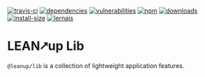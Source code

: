 [![travis-ci][travis-ci]][travis-ci-url]
[![dependencies][dependencies]][dependencies-url]
[![vulnerabilities][vulnerabilities]][vulnerabilities-url]
[![npm][npm]][npm-url]
[![downloads][downloads]][downloads-url]
[![install-size][install-size]][install-size-url]
[![lernajs][lernajs]][lernajs-url]

[npm]: https://img.shields.io/npm/v/@leanup/lib
[npm-url]: https://www.npmjs.com/package/@leanup/lib
[dependencies]: https://img.shields.io/david/modevel/leanup?path=lib
[dependencies-url]: https://david-dm.org/modevel/leanup?path=lib
[vulnerabilities]: https://img.shields.io/snyk/vulnerabilities/npm/@leanup/lib
[vulnerabilities-url]: https://snyk.io/test/npm/@leanup/lib
[downloads]: https://img.shields.io/npm/dm/@leanup/lib
[downloads-url]: https://npmcharts.com/compare/@leanup/lib?minimal=true
[travis-ci]: https://travis-ci.com/modevel/leanup.svg?branch=master
[travis-ci-url]: https://travis-ci.com/modevel/leanup
[install-size]: https://packagephobia.now.sh/badge?p=@leanup/lib@next
[install-size-url]: https://packagephobia.now.sh/result?p=@leanup/lib@next
[lernajs]: https://img.shields.io/badge/managed%20with-lerna-blueviolet
[lernajs-url]: https://lerna.js.org

# LEAN⭧up Lib

`@leanup/lib` is a collection of lightweight application features.
